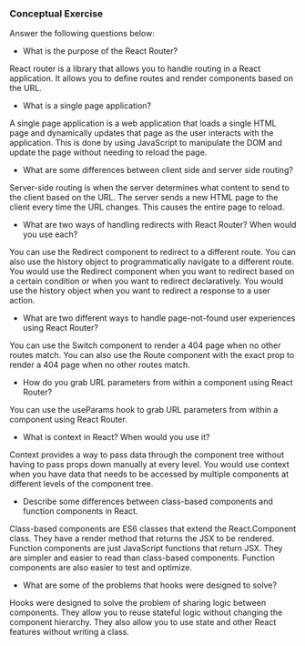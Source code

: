 ### Conceptual Exercise

Answer the following questions below:

- What is the purpose of the React Router?

React router is a library that allows you to handle routing in a React application. It allows you to define routes and render components based on the URL.

- What is a single page application?

A single page application is a web application that loads a single HTML page and dynamically updates that page as the user interacts with the application. This is done by using JavaScript to manipulate the DOM and update the page without needing to reload the page.

- What are some differences between client side and server side routing?

Server-side routing is when the server determines what content to send to the client based on the URL. The server sends a new HTML page to the client every time the URL changes. This causes the entire page to reload.

- What are two ways of handling redirects with React Router? When would you use each?

You can use the Redirect component to redirect to a different route. You can also use the history object to programmatically navigate to a different route. You would use the Redirect component when you want to redirect based on a certain condition or when you want to redirect declaratively. You would use the history object when you want to redirect a response to a user action.

- What are two different ways to handle page-not-found user experiences using React Router? 

You can use the Switch component to render a 404 page when no other routes match. You can also use the Route component with the exact prop to render a 404 page when no other routes match.

- How do you grab URL parameters from within a component using React Router?

You can use the useParams hook to grab URL parameters from within a component using React Router.

- What is context in React? When would you use it?

Context provides a way to pass data through the component tree without having to pass props down manually at every level. You would use context when you have data that needs to be accessed by multiple components at different levels of the component tree.

- Describe some differences between class-based components and function
  components in React.

Class-based components are ES6 classes that extend the React.Component class. They have a render method that returns the JSX to be rendered. Function components are just JavaScript functions that return JSX. They are simpler and easier to read than class-based components. Function components are also easier to test and optimize.

- What are some of the problems that hooks were designed to solve?

Hooks were designed to solve the problem of sharing logic between components. They allow you to reuse stateful logic without changing the component hierarchy. They also allow you to use state and other React features without writing a class.
